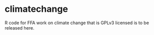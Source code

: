 # climatechange

R code for FFA work on climate change that is GPLv3 licensed is to be released here.
